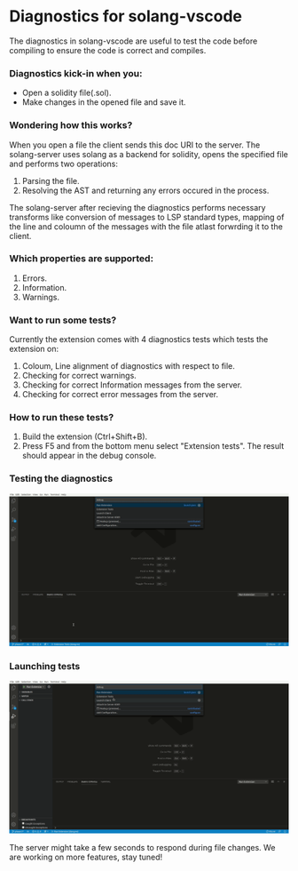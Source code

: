 # Diagnostics for solang-vscode

The diagnostics in solang-vscode are useful to test the code before compiling
to ensure the code is correct and compiles.

### Diagnostics kick-in when you:
- Open a solidity file(.sol).
- Make changes in the opened file and save it.

### Wondering how this works?
When you open a file the client sends this doc URI to the server.
The solang-server uses solang as a backend for solidity, opens the
specified file and performs two operations:
1. Parsing the file.
2. Resolving the AST and returning any errors occured in the process.

The solang-server after recieving the diagnostics performs necessary 
transforms like conversion of messages to LSP standard types, mapping of
the line and coloumn of the messages with the file atlast forwrding it 
to the client.

### Which properties are supported:
1. Errors.
2. Information.
3. Warnings.

### Want to run some tests?
Currently the extension comes with 4 diagnostics tests which tests the extension on:

1. Coloum, Line alignment of diagnostics with respect to file.
2. Checking for correct warnings.
3. Checking for correct Information messages from the server.
4. Checking for correct error messages from the server.

### How to run these tests?
1. Build the extension (Ctrl+Shift+B).
2. Press F5 and from the bottom menu select "Extension tests".
The result should appear in the debug console.

### Testing the diagnostics

![Testing the diagnostics](gifs/diag-example.gif)

### Launching tests

![Launching tests](gifs/diag-tests.gif)

The server might take a few seconds to respond during file changes.
We are working on more features, stay tuned!